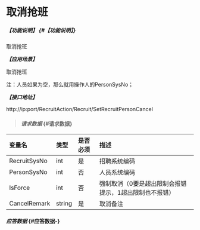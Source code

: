 # 取消抢班

##### _【功能说明】_ {#【功能说明】}

取消抢班

_**【应用场景】**_

取消抢班

注：人员如果为空，那么就用操作人的PersonSysNo；

_**【接口地址】**_

http://ip:port/RecruitAction/Recruit/SetRecruitPersonCancel

> #### _请求数据_ {#请求数据}

| 变量名 | 类型 | 是否必须 | 描述 |
| :--- | :--- | :--- | :--- |
| RecruitSysNo | int | 是 | 招聘系统编码 |
| PersonSysNo | int | 否 | 人员系统编码 |
| IsForce| int | 否 | 强制取消（0要是超出限制会报错提示，1超出限制也不报错） |
| CancelRemark| string| 是 |取消备注 |






#### _应答数据_ {#应答数据-}




